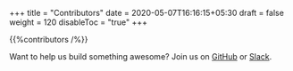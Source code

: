 +++
title = "Contributors"
date = 2020-05-07T16:16:15+05:30
draft = false
weight = 120
disableToc = "true"
+++

{{%contributors /%}}

Want to help us build something awesome? Join us on [GitHub](github.com/tinkerbell/tinkerbell.org) or [Slack](https://slack.packet.com).
